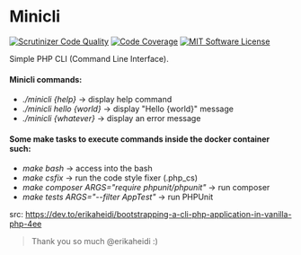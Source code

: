 # Minicli

[![Scrutinizer Code Quality](https://scrutinizer-ci.com/g/JesusValera/minicli/badges/quality-score.png?b=master)](https://scrutinizer-ci.com/g/JesusValera/minicli/?branch=master)
[![Code Coverage](https://scrutinizer-ci.com/g/JesusValera/minicli/badges/coverage.png?b=master)](https://scrutinizer-ci.com/g/JesusValera/minicli/?branch=master)
[![MIT Software License](https://img.shields.io/badge/license-MIT-blue.svg?style=flat-square)](LICENSE.md)

Simple PHP CLI (Command Line Interface).

#### Minicli commands:
- _./minicli {help}_ -> display help command
- _./minicli hello {world}_ -> display "Hello {world}" message
- _./minicli {whatever}_ -> display an error message

#### Some make tasks to execute commands inside the docker container such:
- _make bash_ -> access into the bash
- _make csfix_ -> run the code style fixer (.php_cs)
- _make composer ARGS="require phpunit/phpunit"_ -> run composer
- _make tests ARGS="--filter AppTest"_ -> run PHPUnit


src: https://dev.to/erikaheidi/bootstrapping-a-cli-php-application-in-vanilla-php-4ee

> Thank you so much @erikaheidi :)